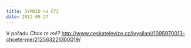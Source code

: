 ```yaml
---
title: SYMBIO na ČT2
date: 2012-05-27
---
```

V pořadu _Chce te mě?_ http://www.ceskatelevize.cz/ivysilani/1095970013-chcete-me/212563221300019/ 